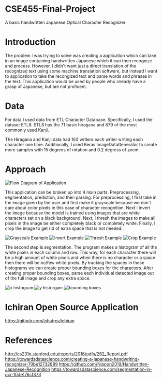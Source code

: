 # CSE455-Final-Project
A basic handwritten Japanese Optical Character Recognizer

# Introduction
The problem I was trying to solve was creating a application which can take in an image containing handwritten Japanese which it can then recognize and process. However, I didn't want just a direct translation of the recognized text using some machine translation software, but instead I want to application to take the recongized text and parse words and phrases in the text. This application would be used by people who already have a grasp of Japanese, but are not proficent.

# Data
For data I used data from ETL Character Database. Specifically, I used the dataset ETL8. ETL8 has the 71 basic hiragana and 879 of the most commonly used Kanji.

The Hiragana and Kanji data had 160 writers each writer writing each character one time. Additionally, I used Keras ImageDataGenerator to create more samples with 15 degrees of rotation and 0.2 degress of zoom.

# Approach
![Flow Diagram of Application](./Images/FlowDiagram.png)

This application can be broken up into 4 main parts. Preprocessing, segmentation, prediction, and then parsing. 
For preprocessing, I first take in the image given by the user and first make it grayscale because we don't care about color pixels in this case of character recognition. Next I invert the image because the model is trained using images that are white characters set on a black background. Next, I thresh the images to make all pixels in the image be either completely black or completely white. Finally, I crop the image to get rid of extra space that is not needed. 

![Grayscale Example](./Images/gray_img.jpg)
![Invert Example](./Images/invert_img.jpg)
![Thresh Example](./Images/thresh_img.jpg)
![Crop Example](./Images/crop_img.jpg)

The second step is segmentation. The program makes a histogram of all the white pixels in each column and row. This way, for each character there will be a high amount of white pixels and when there is no character or a space then there will be no/few white pixels. By tracking the spaces in these histograms we can create proper bounding boxes for the characters. After creating proper bounding boxes, parse each individual detected image out of the full image and crop any extra space.

![x histogram](./Images/x_hist.png)
![y historgam](./Images/y_hist.png)
![bounding boxes](./Images/bounding_boxes.jpg)

# Ichiran Open Source Application
https://github.com/tshatrov/ichiran
# References
http://cs231n.stanford.edu/reports/2016/pdfs/262_Report.pdf 
https://towardsdatascience.com/creating-a-japanese-handwriting-recognizer-70be12732889 
https://github.com/Nippon2019/Handwritten-Japanese-Recognition 
https://towardsdatascience.com/segmentation-in-ocr-10de176cf373 

